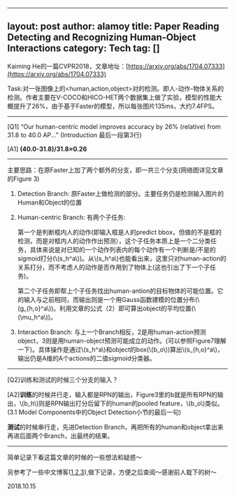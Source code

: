 <script type="text/javascript" src="http://cdn.mathjax.org/mathjax/latest/MathJax.js?config=default"></script>

---
layout: post
author: alamoy
title: Paper Reading Detecting and Recognizing Human-Object Interactions
category: Tech
tag: []
---

Kaiming He的一篇CVPR2018，文章地址：[https://arxiv.org/abs/1704.07333](https://arxiv.org/abs/1704.07333)

Task:对一张图像上的<human,action,object>对的检测。即人-动作-物体关系的检测。作者主要在V-COCO和HICO-HET两个数据集上做了实验，模型的性能大概提升了26%，由于基于Faster的模型，所以每张图片135ms，大约7.4FPS。

***
[Q1] “Our human-centric model improves accuracy by 26% (relative) from 31.8 to 40.0 AP...” (Introduction 最后一段第3行)

[A1] **(40.0-31.8)/31.8≈0.26**
***

主要思路：在原Faster上加了两个额外的分支，即一共三个分支(网络图详见文章的Figure 3)

1. Detection Branch: 原Faster上做检测的部分。主要任务仍是检测输入图片的Human和Object的位置

2. Human-centric Branch: 有两个子任务:
  
   第一个是判断框内人的动作(即输入框是人的predict bbox，但做的不是框的检测，而是对框内人的动作作出预测），这个子任务本质上是一个二分类任务，具体来说是对已知的一个动作列表内的每个动作有一个判断是/不是的sigmoid打分(\\(s_h^a\\))。从\\(s_h^a\\)也能看出来，这里只对human-action的关系打分，而不考虑人的动作是否作用到了物体上(这也引出了下一个子任务)。

   第二个子任务即帮上个子任务找出human-antion的目标物体的可能位置。它的输入与之前相同，而输出则是一个用Gauss函数建模的位置分布(\\(g_{h,o}^a\\))。利用文章的公式（2）即可算出object的平均位置(\\(\mu_h^a\\))。

3. Interaction Branch: 与上一个Branch相反，2是用human-action预测object，3则是用human-object预测可能成立的动作。(可以参照Figure7理解一下)。具体操作是通过\\(s_h^a\\)和object的box(\\(b_o\\))算出\\(s_{h,o}^a\\)，输出仍是A维的A个actions的二值sigmoid分类器。

***
[Q2]训练和测试的时候三个分支的输入？

[A2]**训练**的时候并行走，输入都是RPN的输出，Figure3里的b就是所有RPN的输出，\\(b_h\\)则是RPN输出打分后留下的human的pooled feature，\\(b_o\\)类似。(3.1 Model Components中的Object Detection小节的最后一句)

**测试**的时候串行走，先进Detection Branch，再把所有的human和object拿出来再进后面两个Branch，出最终的结果。
***

简单记录下看这篇文章的时候的一些想法和疑惑～

另参考了一些中文博客([1](https://blog.csdn.net/elaine_bao/article/details/80740012),[2](https://blog.csdn.net/qq_37014750/article/details/82469569?utm_source=blogxgwz7),[3](https://blog.csdn.net/sunshine_010/article/details/80036830?utm_source=blogxgwz1)),做下记录，方便之后查阅～感谢前人栽下的树～

2018.10.15
